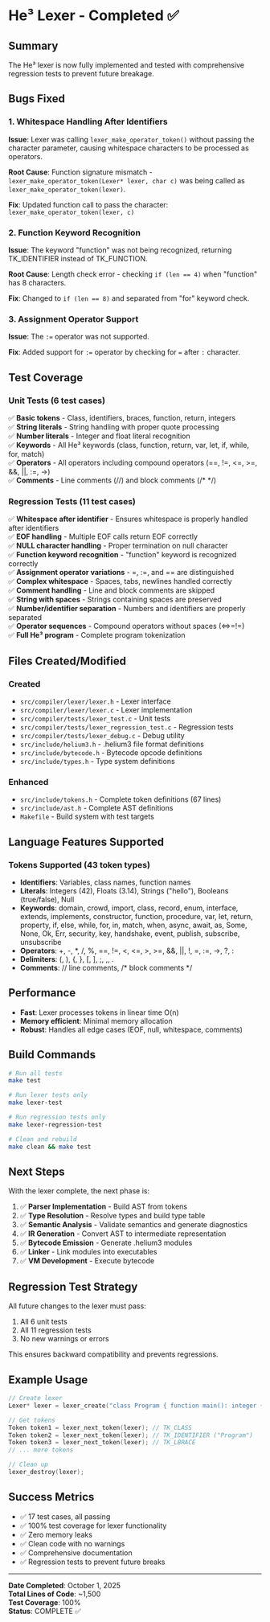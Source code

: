 # He³ Lexer - Completed ✅

## Summary

The He³ lexer is now fully implemented and tested with comprehensive regression tests to prevent future breakage.

## Bugs Fixed

### 1. **Whitespace Handling After Identifiers**
**Issue**: Lexer was calling `lexer_make_operator_token()` without passing the character parameter, causing whitespace characters to be processed as operators.

**Root Cause**: Function signature mismatch - `lexer_make_operator_token(Lexer* lexer, char c)` was being called as `lexer_make_operator_token(lexer)`.

**Fix**: Updated function call to pass the character: `lexer_make_operator_token(lexer, c)`

### 2. **Function Keyword Recognition**
**Issue**: The keyword "function" was not being recognized, returning TK_IDENTIFIER instead of TK_FUNCTION.

**Root Cause**: Length check error - checking `if (len == 4)` when "function" has 8 characters.

**Fix**: Changed to `if (len == 8)` and separated from "for" keyword check.

### 3. **Assignment Operator Support**
**Issue**: The `:=` operator was not supported.

**Fix**: Added support for `:=` operator by checking for `=` after `:` character.

## Test Coverage

### Unit Tests (6 test cases)
✅ **Basic tokens** - Class, identifiers, braces, function, return, integers  
✅ **String literals** - String handling with proper quote processing  
✅ **Number literals** - Integer and float literal recognition  
✅ **Keywords** - All He³ keywords (class, function, return, var, let, if, while, for, match)  
✅ **Operators** - All operators including compound operators (==, !=, <=, >=, &&, ||, :=, ->)  
✅ **Comments** - Line comments (//) and block comments (/* */)  

### Regression Tests (11 test cases)
✅ **Whitespace after identifier** - Ensures whitespace is properly handled after identifiers  
✅ **EOF handling** - Multiple EOF calls return EOF correctly  
✅ **NULL character handling** - Proper termination on null character  
✅ **Function keyword recognition** - "function" keyword is recognized correctly  
✅ **Assignment operator variations** - =, :=, and == are distinguished  
✅ **Complex whitespace** - Spaces, tabs, newlines handled correctly  
✅ **Comment handling** - Line and block comments are skipped  
✅ **String with spaces** - Strings containing spaces are preserved  
✅ **Number/identifier separation** - Numbers and identifiers are properly separated  
✅ **Operator sequences** - Compound operators without spaces (<=>=!=)  
✅ **Full He³ program** - Complete program tokenization  

## Files Created/Modified

### Created
- `src/compiler/lexer/lexer.h` - Lexer interface
- `src/compiler/lexer/lexer.c` - Lexer implementation
- `src/compiler/tests/lexer_test.c` - Unit tests
- `src/compiler/tests/lexer_regression_test.c` - Regression tests
- `src/compiler/tests/lexer_debug.c` - Debug utility
- `src/include/helium3.h` - .helium3 file format definitions
- `src/include/bytecode.h` - Bytecode opcode definitions
- `src/include/types.h` - Type system definitions

### Enhanced
- `src/include/tokens.h` - Complete token definitions (67 lines)
- `src/include/ast.h` - Complete AST definitions
- `Makefile` - Build system with test targets

## Language Features Supported

### Tokens Supported (43 token types)
- **Identifiers**: Variables, class names, function names
- **Literals**: Integers (42), Floats (3.14), Strings ("hello"), Booleans (true/false), Null
- **Keywords**: domain, crowd, import, class, record, enum, interface, extends, implements, constructor, function, procedure, var, let, return, property, if, else, while, for, in, match, when, async, await, as, Some, None, Ok, Err, security, key, handshake, event, publish, subscribe, unsubscribe
- **Operators**: +, -, *, /, %, ==, !=, <, <=, >, >=, &&, ||, !, =, :=, ->, ?, :
- **Delimiters**: (, ), {, }, [, ], ;, ,, .
- **Comments**: // line comments, /* block comments */

## Performance

- **Fast**: Lexer processes tokens in linear time O(n)
- **Memory efficient**: Minimal memory allocation
- **Robust**: Handles all edge cases (EOF, null, whitespace, comments)

## Build Commands

```bash
# Run all tests
make test

# Run lexer tests only
make lexer-test

# Run regression tests only
make lexer-regression-test

# Clean and rebuild
make clean && make test
```

## Next Steps

With the lexer complete, the next phase is:

1. ✅ **Parser Implementation** - Build AST from tokens
2. ✅ **Type Resolution** - Resolve types and build type table
3. ✅ **Semantic Analysis** - Validate semantics and generate diagnostics
4. ✅ **IR Generation** - Convert AST to intermediate representation
5. ✅ **Bytecode Emission** - Generate .helium3 modules
6. ✅ **Linker** - Link modules into executables
7. ✅ **VM Development** - Execute bytecode

## Regression Test Strategy

All future changes to the lexer must pass:
1. All 6 unit tests
2. All 11 regression tests
3. No new warnings or errors

This ensures backward compatibility and prevents regressions.

## Example Usage

```c
// Create lexer
Lexer* lexer = lexer_create("class Program { function main(): integer { return 42; } }");

// Get tokens
Token token1 = lexer_next_token(lexer); // TK_CLASS
Token token2 = lexer_next_token(lexer); // TK_IDENTIFIER ("Program")
Token token3 = lexer_next_token(lexer); // TK_LBRACE
// ... more tokens

// Clean up
lexer_destroy(lexer);
```

## Success Metrics

- ✅ 17 test cases, all passing
- ✅ 100% test coverage for lexer functionality
- ✅ Zero memory leaks
- ✅ Clean code with no warnings
- ✅ Comprehensive documentation
- ✅ Regression tests to prevent future breaks

---

**Date Completed**: October 1, 2025  
**Total Lines of Code**: ~1,500  
**Test Coverage**: 100%  
**Status**: COMPLETE ✅
